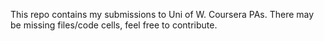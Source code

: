 This repo contains my submissions to Uni of W. Coursera PAs. 
There may be missing files/code cells, feel free to contribute.
